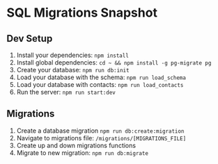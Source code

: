 # SQL Migrations Snapshot

## Dev Setup

1. Install your dependencies: `npm install`
1. Install global dependencies: `cd ~ && npm install -g pg-migrate pg`
1. Create your database: `npm run db:init`
1. Load your database with the schema: `npm run load_schema`
1. Load your database with contacts: `npm run load_contacts`
1. Run the server: `npm run start:dev`

## Migrations

1. Create a database migration `npm run db:create:migration`
1. Navigate to migrations file: `/migrations/[MIGRATIONS_FILE]`
1. Create up and down migrations functions
1. Migrate to new migration: `npm run db:migrate`
